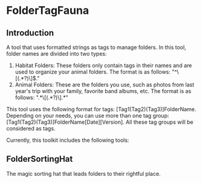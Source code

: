 # FolderTagFauna

## Introduction

A tool that uses formatted strings as tags to manage folders.
In this tool, folder names are divided into two types:

1. Habitat Folders: These folders only contain tags in their names and are used to organize your animal folders. The format is as follows: "^\\[(.*?)\\]$."
2. Animal Folders: These are the folders you use, such as photos from last year's trip with your family, favorite band albums, etc. The format is as follows: ".\*\\[(.*?)\\].\*"

This tool uses the following format for tags: \[Tag1(Tag2)(Tag3)]FolderName.
Depending on your needs, you can use more than one tag group: \[Tag1(Tag2)(Tag3)]FolderName\[Date][Version].
All these tag groups will be considered as tags.

Currently, this toolkit includes the following tools:

## FolderSortingHat

The magic sorting hat that leads folders to their rightful place.
